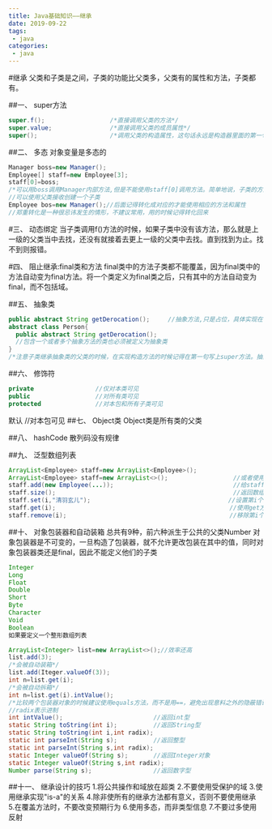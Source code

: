 ```yaml
---
title: Java基础知识——继承
date: 2019-09-22
tags:
 - java
categories:
 - java
---
```


#继承
父类和子类是之间，子类的功能比父类多，父类有的属性和方法，子类都有。

##一、 super方法
```java
super.f();                  /*直接调用父类的方法*/
super.value;                /*直接调用父类的成员属性*/
super();                    /*调用父类的构造属性，这句话永远是构造器里面的第一句话*/
```
##二、 多态
对象变量是多态的
```java
Manager boss=new Manager();
Employee[] staff=new Employee[3];
staff[0]=boss;
/*可以用boss调用Manager内部方法,但是不能使用staff[0]调用方法。简单地说，子类的方法父类不一定有，但是父类的方法子类一定有*/
//可以使用父类接收创建一个子类
Employee bos=new Manager();//后面记得转化成对应的才能使用相应的方法和属性
//郑重转化是一种很忌讳发生的情形，不建议常用，用的时候记得转化回来
```
#三、 动态绑定
当子类调用f()方法的时候，如果子类中没有该方法，那么就是上一级的父类当中去找，还没有就接着去更上一级的父类中去找。直到找到为止。找不到则报错。

#四、 阻止继承:final类和方法
final类中的方法子类都不能覆盖，因为final类中的方法自动变为final方法。将一个类定义为final类之后，只有其中的方法自动变为final，而不包括域。

##五、 抽象类
```java
public abstract String getDerocation();     //抽象方法,只是占位，具体实现在子类中实现
abstract class Person{
  public abstract String getDerocation();
  //包含一个或者多个抽象方法的类也必须被定义为抽象类
}
/*注意子类继承抽象类的父类的时候，在实现构造方法的时候记得在第一句写上super方法。抽象方法更多的在接口当中出现*/
```
##六、 修饰符
```java
private                 //仅对本类可见
public                  //对所有类可见
protected               //对本包和所有子类可见
```
默认                    //对本包可见
##七、 Object类
Object类是所有类的父类

##八、 hashCode
散列码没有规律

##九、 泛型数组列表
```java
ArrayList<Employee> staff=new ArrayList<Employee>();
ArrayList<Employee> staff=new ArrayList<>();                  //或者使用这种样式
staff.add(new Employee(...));                                 //给staff添加对象
staff.size();                                                 //返回数组的长度，有点类似a.length();
staff.set(i,"清羽玄儿");                                      //设置第i个元素，相当于 a[i]="清羽玄儿";
staff.get(i);                                                //使用get方法获取第i个元素，需要用对应的类创建一个对象变量接收这个获取的元素
staff.remove(i);                                             //移除第i个元素
```
##十、 对象包装器和自动装箱
总共有9种，前六种派生于公共的父类Number 对象包装器是不可变的，一旦构造了包装器，就不允许更改包装在其中的值，同时对象包装器类还是final，因此不能定义他们的子类
```java
Integer
Long
Float
Double
Short
Byte
Character
Void
Boolean
如果要定义一个整形数组列表

ArrayList<Integer> list=new ArrayList<>();//效率还高
list.add(3);
/*会被自动装箱*/
list.add(Iteger.valueOf(3));
int n=list.get(i);
/*会被自动拆箱*/
int n=list.get(i).intValue();
/*比较两个包装器对象的时候建议使用equals方法，而不是用==，避免出现意料之外的隐蔽错误*/
//radix表示进制
int intValue();                         //返回int型
static String toString(int i);          //返回String型
static String toString(int i,int radix);
static int parseInt(String s);          //返回整型
static int parseInt(String s,int radix);
static Integer valueOf(String s);       //返回Integer对象
static Integer valueOf(String s,int radix);
Number parse(String s);                 //返回数字型
```
##十一、 继承设计的技巧
1.将公共操作和域放在超类 2.不要使用受保护的域 3.使用继承实现"is-a"的关系 4.除非使所有的继承方法都有意义，否则不要使用继承 5.在覆盖方法时，不要改变预期行为 6.使用多态，而非类型信息 7.不要过多使用反射
